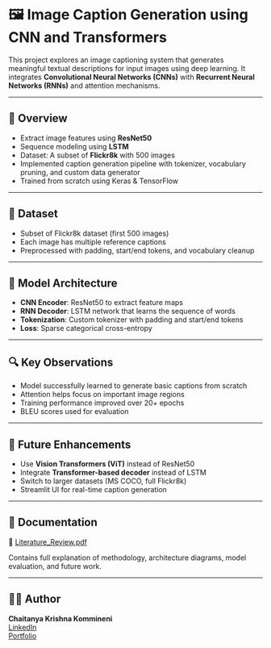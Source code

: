 # 🖼️ Image Caption Generation using CNN and Transformers

This project explores an image captioning system that generates meaningful textual descriptions for input images using deep learning. It integrates **Convolutional Neural Networks (CNNs)** with **Recurrent Neural Networks (RNNs)** and attention mechanisms.

---

## 🧠 Overview

- Extract image features using **ResNet50**
- Sequence modeling using **LSTM**
- Dataset: A subset of **Flickr8k** with 500 images
- Implemented caption generation pipeline with tokenizer, vocabulary pruning, and custom data generator
- Trained from scratch using Keras & TensorFlow

---

## 📁 Dataset

- Subset of Flickr8k dataset (first 500 images)
- Each image has multiple reference captions
- Preprocessed with padding, start/end tokens, and vocabulary cleanup

---

## 🧱 Model Architecture

- **CNN Encoder**: ResNet50 to extract feature maps
- **RNN Decoder**: LSTM network that learns the sequence of words
- **Tokenization**: Custom tokenizer with padding and start/end tokens
- **Loss**: Sparse categorical cross-entropy

---

## 🔍 Key Observations

- Model successfully learned to generate basic captions from scratch
- Attention helps focus on important image regions
- Training performance improved over 20+ epochs
- BLEU scores used for evaluation

---

## 🚀 Future Enhancements

- Use **Vision Transformers (ViT)** instead of ResNet50
- Integrate **Transformer-based decoder** instead of LSTM
- Switch to larger datasets (MS COCO, full Flickr8k)
- Streamlit UI for real-time caption generation

---

## 📑 Documentation

📄 [Literature_Review.pdf](./Literature_Review.pdf)

Contains full explanation of methodology, architecture diagrams, model evaluation, and future work.

---

## 👨‍💻 Author

**Chaitanya Krishna Kommineni**  
[LinkedIn](https://www.linkedin.com/in/kchaitanya17/)  
[Portfolio](https://tinyurl.com/ckommineni)
